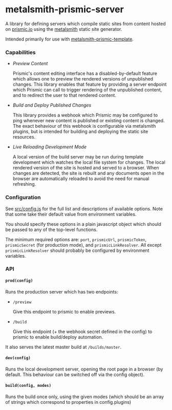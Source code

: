 # metalsmith-prismic-server

A library for defining servers which compile static sites from content hosted on [prismic.io](https://prismic.io/) using the [metalsmith](http://metalsmith.io/) static site generator.

Intended primarily for use with [metalsmith-prismic-template](https://github.com/futurice/metalsmith-prismic-template).

### Capabilities

- *Preview Content*

  Prismic's content editing interface has a disabled-by-default feature which allows one to preview the rendered versions of unpublished changes. This library enables that feature by providing a server endpoint which Prismic can call to trigger rendering of the unpublished content, and to redirect the user to that rendered content.

- *Build and Deploy Published Changes*

  This library provides a webhook which Prismic may be configured to ping whenever new content is published or existing content is changed. The exact behaviour of this webhook is configurable via metalsmith plugins, but is intended for building and deploying the static site resources.

- *Live Reloading Development Mode*

  A local version of the build server may be run during template development which watches the local file system for changes. The local rendered version of the site is hosted and served to a browser. When changes are detected, the site is rebuilt and any documents open in the browser are automatically reloaded to avoid the need for manual refreshing.

### Configuration

See [src/config.js](src/config.js) for the full list and descriptions of available options. Note that some take their default value from environment variables.

You should specify these options in a plain javascript object which should be passed to any of the top-level functions.

The minimum required options are: `port`, `prismicUrl`, `prismicToken`, `prismicSecret` (for production mode), and `prismicLinkResolver`. All except `prismicLinkResolver` should probably be configured by environment variables.

### API

#### `prod(config)`

Runs the production server which has two endpoints:

- `/preview`

  Give this endpoint to prismic to enable previews.

- `/build`

  Give this endpoint (+ the webhook secret defined in the config) to prismic to enable
  build/deploy automation.

It also serves the latest master build at `/builds/master`.

#### `dev(config)`

Runs the local development server, opening the root page in a browser (by default. This behaviour can be switched off via the config object).

#### `build(config, modes)`

Runs the build once only, using the given modes (which should be an array of strings which correspond to properties in config.plugins)

